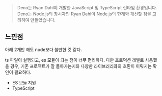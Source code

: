> Deno는 Ryan Dahl이 개발한 JavaScript 및 TypeScript 런타임 환경입니다. Deno는 Node.js의 창시자인 Ryan Dahl이 Node.js의 한계와 개선할 점을 고려하여 만들었습니다.

## 느낀점

아래 2개만 해도 node보다 쓸만한 것 같다.

ts 파일이 실행되고, es 모듈이 되는 점이 너무 편리하다. 다만 프로덕션 레벨로 사용했을 경우, 기존 프로젝트가 잘 돌아가는지와 다양한 라이브러리와의 호환이 이뤄지는 확인이 필요하다.

* ES 모듈 지원
* TypeScript